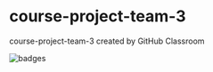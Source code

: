 # course-project-team-3
course-project-team-3 created by GitHub Classroom

![badges](.badges/main/coverage.svg)
